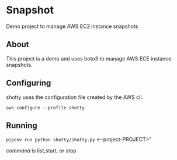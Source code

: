 # Snapshot

Demo project to manage AWS EC2 instance snapshots

## About

This project is a demo and uses boto3 to manage AWS ECE instance snapshots.

## Configuring

shotty uses the configuration file created by the AWS cli.

`aws configure --profile shotty`

## Running

`pipenv run python shotty/shotty.py` <command>
<--project-PROJECT>"

*command* is list,start, or stop

